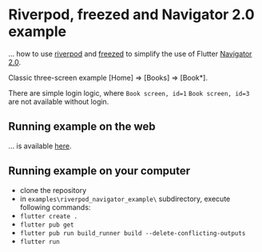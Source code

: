 # Riverpod, freezed and Navigator 2.0 example

... how to use [riverpod](https://riverpod.dev/) and [freezed](https://github.com/rrousselGit/freezed) 
to simplify the use of Flutter [Navigator 2.0](https://medium.com/flutter/learning-flutters-new-navigation-and-routing-system-7c9068155ade).

Classic three-screen example [Home] => [Books] => [Book\*].

There are simple login logic, where ```Book screen, id=1``` ```Book screen, id=3``` are not available without login.

## Running example on the web

... is available [here](https://pavelpz.github.io/).


## Running example on your computer

- clone the repository
- in ```examples\riverpod_navigator_example\``` subdirectory, execute following commands:
- ```flutter create .```
- ```flutter pub get```
- ```flutter pub run build_runner build --delete-conflicting-outputs```
- ```flutter run``` 
